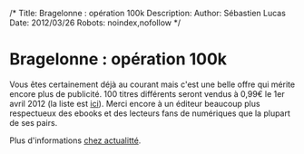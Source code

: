 /*
Title: Bragelonne : opération 100k
Description: 
Author: Sébastien Lucas
Date: 2012/03/26
Robots: noindex,nofollow
*/
# Bragelonne : opération 100k

Vous êtes certainement déjà au courant mais c'est une belle offre qui mérite encore plus de publicité. 100 titres différents seront vendus à 0,99€ le 1er avril 2012 (la liste est [ici](http://blog.epagine.fr/index.php/2012/03/bragelonne-fete-ses-100-000-telechargements)). Merci encore à un éditeur beaucoup plus respectueux des ebooks et des lecteurs fans de numériques que la plupart de ses pairs.

Plus d'informations [chez actualitté](http://www.actualitte.com/actualite/monde-edition/les-maisons/bragelonne-100-ebooks-a-99-cents-pour-feter-100000-ventes-numeriques-33010.htm).


